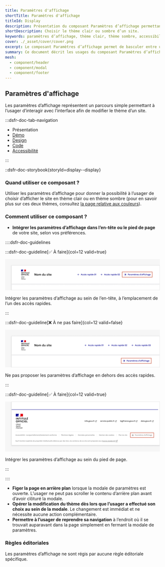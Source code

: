 ```yaml
---
title: Paramètres d'affichage
shortTitle: Paramètres d'affichage
titleId: Display
description: Présentation du composant Paramètres d’affichage permettant à l’usager de modifier le thème visuel d’un site entre mode clair et mode sombre.
shortDescription: Choisir le thème clair ou sombre d’un site.
keywords: paramètres d’affichage, thème clair, thème sombre, accessibilité, modale, interface, design system, expérience utilisateur, header, footer
cover: ./_asset/cover/cover.png
excerpt: Le composant Paramètres d’affichage permet de basculer entre un thème clair ou sombre. Il s’intègre dans l’en-tête ou le pied de page et s’utilise via une modale dédiée.
summary: Ce document décrit les usages du composant Paramètres d’affichage, qui offre à l’usager le choix entre un thème clair ou sombre pour améliorer son confort de navigation. Il précise où et comment intégrer ce composant, les comportements attendus lors de l’ouverture de la modale et la gestion de l’arrière-plan. Le changement de thème s’opère instantanément, sans validation supplémentaire. Ce guide s’adresse aux concepteurs souhaitant offrir une personnalisation simple et accessible de l’interface.
mesh:
  - component/header
  - component/modal
  - component/footer
---
```


## Paramètres d'affichage

Les paramètres d’affichage représentent un parcours simple permettant à l’usager d’interagir avec l’interface afin de modifier le thème d’un site.

:::dsfr-doc-tab-navigation

- Présentation
- [Démo](./demo/index.md)
- [Design](./design/index.md)
- [Code](./code/index.md)
- [Accessibilité](./accessibility/index.md)

:::

::dsfr-doc-storybook{storyId=display--display}

### Quand utiliser ce composant ?

Utiliser les paramètres d’affichage pour donner la possibilité à l’usager de choisir d’afficher le site en thème clair ou en thème sombre (pour en savoir plus sur ces deux thèmes, consultez [la page relative aux couleurs](../../../../core/_part/doc/color/index.md)).

### Comment utiliser ce composant ?

- **Intégrer les paramètres d’affichage dans l’en-tête ou le pied de page** de votre site, selon vos préférences.

::::dsfr-doc-guidelines

:::dsfr-doc-guideline[✅ À faire]{col=12 valid=true}

![](./_asset/use/do-1.png)

Intégrer les paramètres d’affichage au sein de l’en-tête, à l’emplacement de l’un des accès rapides.

:::

:::dsfr-doc-guideline[❌ À ne pas faire]{col=12 valid=false}

![](./_asset/use/dont-1.png)

Ne pas proposer les paramètres d’affichage en dehors des accès rapides.

:::

:::dsfr-doc-guideline[✅ À faire]{col=12 valid=true}

![](./_asset/use/do-2.png)

Intégrer les paramètres d’affichage au sein du pied de page.

:::

::::

- **Figer la page en arrière plan** lorsque la modale de paramètres est ouverte. L’usager ne peut pas scroller le contenu d’arrière plan avant d’avoir clôturé la modale.
- **Opérer la modification du thème dès lors que l’usager a effectué son choix au sein de la modale**. Le changement est immédiat et ne nécessite aucune action complémentaire.
- **Permettre à l’usager de reprendre sa navigation** à l’endroit où il se trouvait auparavant dans la page simplement en fermant la modale de paramètres.

### Règles éditoriales

Les paramètres d’affichage ne sont régis par aucune règle éditoriale spécifique.
